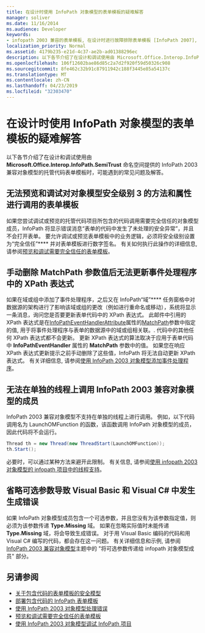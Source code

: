 ```yaml
---
title: 在设计时使用 InfoPath 对象模型的表单模板的疑难解答
manager: soliver
ms.date: 11/16/2014
ms.audience: Developer
keywords:
- infopath 2003 兼容的表单模板, 在设计时进行故障排除表单模板 [InfoPath 2007], 设计时
localization_priority: Normal
ms.assetid: 4179b235-e21d-4c37-ae2b-ad01388296ec
description: 以下各节介绍了在设计和调试使用由 Microsoft.Office.Interop.InfoPath.SemiTrust 命名空间提供的 InfoPath 2003 兼容对象模型的托管代码表单模板时，可能遇到的常见问题及解答。
ms.openlocfilehash: 106f12602bae86d85c2a7d2f920f59d50326c908
ms.sourcegitcommit: 8fe462c32b91c87911942c188f3445e85a54137c
ms.translationtype: MT
ms.contentlocale: zh-CN
ms.lasthandoff: 04/23/2019
ms.locfileid: "32303470"
---
```

# <a name="troubleshoot-form-templates-that-use-the-infopath-object-model-at-design-time"></a>在设计时使用 InfoPath 对象模型的表单模板的疑难解答

以下各节介绍了在设计和调试使用由 **Microsoft.Office.Interop.InfoPath.SemiTrust** 命名空间提供的 InfoPath 2003 兼容对象模型的托管代码表单模板时，可能遇到的常见问题及解答。 
  
## <a name="cannot-preview-or-debug-form-templates-that-use-calls-to-object-model-security-level-3-methods-and-properties"></a>无法预览和调试对对象模型安全级别 3 的方法和属性进行调用的表单模板

如果您尝试调试或预览的托管代码项目所包含的代码调用需要完全信任的对象模型成员，InfoPath 将显示错误消息“表单的代码中发生了未处理的安全异常”，并且不会打开表单。 要允许调试或预览表单模板中的业务逻辑，必须将安全级别设置为“完全信任”**** 并对表单模板进行数字签名。 有关如何执行此操作的详细信息, 请参阅[预览和调试需要完全信任的表单模板](how-to-preview-and-debug-form-templates-that-require-full-trust.md)。
  
## <a name="cannot-update-xpath-expressions-in-event-handlers-if-the-matchpath-parameter-value-was-deleted-manually"></a>手动删除 MatchPath 参数值后无法更新事件处理程序中的 XPath 表达式

如果在域或组中添加了事件处理程序，之后又在 InfoPath“域”**** 任务窗格中对数据源的架构进行了影响该域或组的更改（例如进行重命名或移动），系统将显示一条消息，询问您是否要更新表单代码中的 XPath 表达式。 此邮件中引用的 XPath 表达式是在[InfoPathEventHandlerAttribute](https://msdn.microsoft.com/library/Microsoft.Office.Interop.InfoPath.SemiTrust.InfoPathEventHandlerAttribute.aspx)属性的[MatchPath](https://msdn.microsoft.com/library/Microsoft.Office.Interop.InfoPath.SemiTrust.InfoPathEventHandlerAttribute.MatchPath.aspx)参数中指定的值, 用于将事件处理程序与表单的数据源中的域或组相关联。. 代码中的其他任何 XPath 表达式都不会更新。 更新 XPath 表达式的算法取决于应用于表单代码中 **InfoPathEventHandler** 属性的 **MatchPath** 参数中的值。 如果您在响应 XPath 表达式更新提示之前手动删除了这些值，InfoPath 将无法自动更新 XPath 表达式。 有关详细信息, 请参阅[使用 InfoPath 2003 对象模型添加事件处理程序](how-to-add-an-event-handler-using-the-infopath-2003-object-model.md)。
  
## <a name="cannot-call-members-of-the-infopath-2003-compatible-object-model-on-a-separate-thread"></a>无法在单独的线程上调用 InfoPath 2003 兼容对象模型的成员

InfoPath 2003 兼容对象模型不支持在单独的线程上进行调用。 例如，以下代码调用名为 LaunchOMFunction 的函数，该函数调用 InfoPath 对象模型的成员，因此代码将不会运行。 
  
```cs
Thread th = new Thread(new ThreadStart(LaunchOMFunction));
th.Start();
```

必要时，可以通过某种方法来避开此限制。 有关信息, 请参阅[使用 infopath 2003 对象模型的 infopath 项目中的线程支持](threading-support-in-infopath-projects-using-the-infopath-2003-object-model.md)。
  
## <a name="omitting-optional-parameters-causes-a-build-error-in-visual-basic-and-visual-c"></a>省略可选参数导致 Visual Basic 和 Visual C# 中发生生成错误

如果 InfoPath 对象模型成员包含一个可选参数，并且您没有为该参数指定值，则必须为该参数传递 **Type.Missing** 域。 如果在忽略实际值时未能传递 **Type.Missing** 域，将会导致生成错误。 对于用 Visual Basic 编码的代码和用 Visual C# 编写的代码，都会存在这一问题。 有关详细信息和示例, 请参阅[InfoPath 2003 兼容对象模型](infopath-2003-compatible-object-models.md)主题中的 "将可选参数传递给 infopath 对象模型成员" 部分。 
  
## <a name="see-also"></a>另请参阅

- [关于包含代码的表单模板的安全模型](about-the-security-model-for-form-templates-with-code.md)
- [部署包含代码的 InfoPath 表单模板](how-to-deploy-infopath-form-templates-with-code.md)
- [使用 InfoPath 2003 对象模型处理错误](how-to-handle-errors-using-the-infopath-2003-object-model.md)
- [预览和调试需要完全信任的表单模板](how-to-preview-and-debug-form-templates-that-require-full-trust.md)
- [使用 InfoPath 2003 对象模型调试 InfoPath 项目](how-to-debug-infopath-projects-using-the-infopath-2003-object-model.md)

